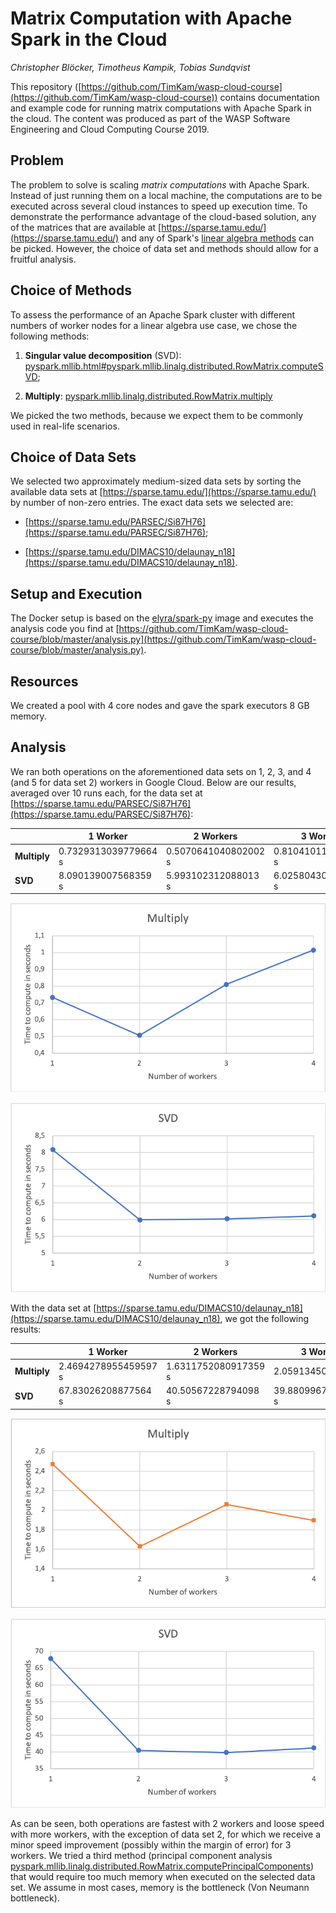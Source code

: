 # Matrix Computation with Apache Spark in the Cloud

*Christopher Blöcker, Timotheus Kampik, Tobias Sundqvist*

This repository ([https://github.com/TimKam/wasp-cloud-course](https://github.com/TimKam/wasp-cloud-course)) contains documentation and example code for running matrix computations with Apache Spark in the cloud.
The content was produced as part of the WASP Software Engineering and Cloud Computing Course 2019.

## Problem
The problem to solve is scaling *matrix computations* with Apache Spark. Instead of just running them on a local machine, the computations are to be executed across several cloud instances to speed up execution time. To demonstrate the performance advantage of the cloud-based solution, any of the matrices that are available at [https://sparse.tamu.edu/](https://sparse.tamu.edu/) and any of Spark's [linear algebra methods](https://spark.apache.org/docs/2.2.0/api/python/pyspark.ml.html#module-pyspark.ml.linalg) can be picked. However, the choice of data set and methods should allow for a fruitful analysis.

## Choice of Methods
To assess the performance of an Apache Spark cluster with different numbers of worker nodes for a linear algebra use case, we chose the following methods:

1. **Singular value decomposition** (SVD): [pyspark.mllib.html#pyspark.mllib.linalg.distributed.RowMatrix.computeSVD](https://spark.apache.org/docs/latest/api/python/pyspark.mllib.html#pyspark.mllib.linalg.distributed.RowMatrix.computeSVD);

2. **Multiply**: [pyspark.mllib.linalg.distributed.RowMatrix.multiply](https://spark.apache.org/docs/latest/api/python/pyspark.mllib.html#pyspark.mllib.linalg.distributed.RowMatrix.multiply)

We picked the two methods, because we expect them to be commonly used in real-life scenarios.

## Choice of Data Sets
We selected two approximately medium-sized data sets by sorting the available data sets at [https://sparse.tamu.edu/](https://sparse.tamu.edu/) by number of non-zero entries.
The exact data sets we selected are:

* [https://sparse.tamu.edu/PARSEC/Si87H76](https://sparse.tamu.edu/PARSEC/Si87H76);

* [https://sparse.tamu.edu/DIMACS10/delaunay_n18](https://sparse.tamu.edu/DIMACS10/delaunay_n18).

## Setup and Execution
The Docker setup is based on the [elyra/spark-py](https://hub.docker.com/r/elyra/spark-py) image and executes the analysis code you find at [https://github.com/TimKam/wasp-cloud-course/blob/master/analysis.py](https://github.com/TimKam/wasp-cloud-course/blob/master/analysis.py).
## Resources
We created a pool with 4 core nodes and gave the spark executors 8 GB memory.

## Analysis

We ran both operations on the aforementioned data sets on 1, 2, 3, and 4 (and 5 for data set 2) workers in Google Cloud.
Below are our results, averaged over 10 runs each, for the data set at [https://sparse.tamu.edu/PARSEC/Si87H76](https://sparse.tamu.edu/PARSEC/Si87H76):

|              | 1 Worker              | 2 Workers              | 3 Workers              | 4 Workers              |
| ------------ | --------------------- | ---------------------  | ---------------------  | ---------------------  |
| **Multiply** |  0.7329313039779664 s | 0.5070641040802002 s   |   0.8104101181030273 s |   1.015389585494995 s  | 
| **SVD**      |  8.090139007568359 s  | 5.993102312088013 s    |   6.0258043050765995 s |   6.112043023109436 s  | 

![Multiply](multiply.png)

![SVD](svd.png)

With the data set at [https://sparse.tamu.edu/DIMACS10/delaunay_n18](https://sparse.tamu.edu/DIMACS10/delaunay_n18), we got the following results:


|              | 1 Worker              | 2 Workers              | 3 Workers              | 4 Workers              | 5 Workers              |
| ------------ | --------------------- | ---------------------  | ---------------------  | ---------------------  | ---------------------  |
| **Multiply** |  2.4694278955459597 s | 1.6311752080917359 s   |     2.05913450717926 s | 1.8936052083969117 s   |   1.8766150951385498 s | 
| **SVD**      |  67.83026208877564 s  | 40.50567228794098 s    |   39.880996799468996 s |   41.2277055978775 s   |   40.89326241016388 s  |

![Multiply](multiply_2.png)

![SVD](svd_2.png)

As can be seen, both operations are fastest with 2 workers and loose speed with more workers, with the exception of data set 2, for which we receive a minor speed improvement (possibly within the margin of error) for 3 workers.
We tried a third method (principal component analysis [pyspark.mllib.linalg.distributed.RowMatrix.computePrincipalComponents](https://spark.apache.org/docs/latest/api/python/pyspark.mllib.html#pyspark.mllib.linalg.distributed.RowMatrix.computePrincipalComponents)) that would require too much memory when executed on the selected data set. We assume in most cases, memory is the bottleneck (Von Neumann bottleneck).
